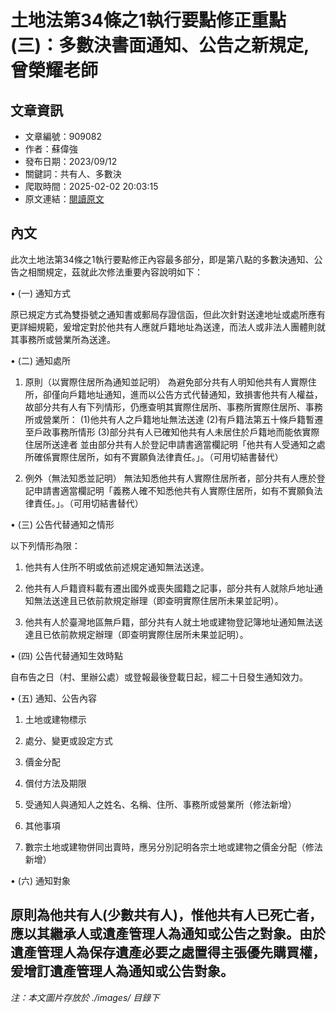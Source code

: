 # 土地法第34條之1執行要點修正重點(三)：多數決書面通知、公告之新規定,曾榮耀老師

## 文章資訊
- 文章編號：909082
- 作者：蘇偉強
- 發布日期：2023/09/12
- 關鍵詞：共有人、多數決
- 爬取時間：2025-02-02 20:03:15
- 原文連結：[閱讀原文](https://real-estate.get.com.tw/Columns/detail.aspx?no=909082)

## 內文
此次土地法第34條之1執行要點修正內容最多部分，即是第八點的多數決通知、公告之相關規定，茲就此次修法重要內容說明如下：

• (一) 通知方式

原已規定方式為雙掛號之通知書或郵局存證信函，但此次針對送達地址或處所應有更詳細規範，爰增定對於他共有人應就戶籍地址為送達，而法人或非法人團體則就其事務所或營業所為送達。

• (二) 通知處所

1. 原則（以實際住居所為通知並記明） 為避免部分共有人明知他共有人實際住所，卻僅向戶籍地址通知，進而以公告方式代替通知，致損害他共有人權益，故部分共有人有下列情形，仍應查明其實際住居所、事務所實際住居所、事務所或營業所： (1)他共有人之戶籍地址無法送達 (2)有戶籍法第五十條戶籍暫遷至戶政事務所情形 (3)部分共有人已確知他共有人未居住於戶籍地而能依實際住居所送達者 並由部分共有人於登記申請書適當欄記明「他共有人受通知之處所確係實際住居所，如有不實願負法律責任。」。（可用切結書替代）

2. 例外（無法知悉並記明） 無法知悉他共有人實際住居所者，部分共有人應於登記申請書適當欄記明「義務人確不知悉他共有人實際住居所，如有不實願負法律責任。」。（可用切結書替代）

• (三) 公告代替通知之情形

以下列情形為限：

1. 他共有人住所不明或依前述規定通知無法送達。

2. 他共有人戶籍資料載有遷出國外或喪失國籍之記事，部分共有人就除戶地址通知無法送達且已依前款規定辦理（即查明實際住居所未果並記明）。

3. 他共有人於臺灣地區無戶籍，部分共有人就土地或建物登記簿地址通知無法送達且已依前款規定辦理（即查明實際住居所未果並記明）。

• (四) 公告代替通知生效時點

自布告之日（村、里辦公處）或登報最後登載日起，經二十日發生通知效力。

• (五) 通知、公告內容

1. 土地或建物標示

2. 處分、變更或設定方式

3. 價金分配

4. 償付方法及期限

5. 受通知人與通知人之姓名、名稱、住所、事務所或營業所（修法新增）

6. 其他事項

7. 數宗土地或建物併同出賣時，應另分別記明各宗土地或建物之價金分配（修法新增）

• (六) 通知對象

原則為他共有人(少數共有人)，惟他共有人已死亡者，應以其繼承人或遺產管理人為通知或公告之對象。由於遺產管理人為保存遺產必要之處置得主張優先購買權，爰增訂遺產管理人為通知或公告對象。
---
*注：本文圖片存放於 ./images/ 目錄下*
